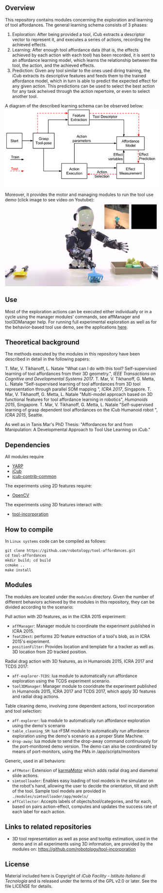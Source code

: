 ## Overview
This repository contains modules concerning the exploration and learning of tool affordances. 
The general learning schema consists of 3 phases: 
1. Exploration: After being provided a tool, iCub extracts a descriptor vector to represent it, and executes a series of actions, recording the achieved effects. 
2. Learning: After enough tool affordance data (that is, the effects achieved by each action with each tool) has been recorded, it is sent to an affordance learning model, which learns the relationship between the tool, the action, and the achieved effects. 
3. Prediction: Given any tool similar to the ones used diring training, the iCub extracts its descriptive features and feeds them to the trained affordance model, which in turn is able to predict the expected effect for any given action. This predictions can be used to select the best action for any task acheived through the action repertoire, or even to select another tool. 

A diagram of the described learning schema can be observed below:
![learnSchema](/toolAffCycle_noToolSel.png)

Moreover, it provides the motor and managing modules to run the tool use demo (click image to see video on Youtube):
[![tool use demo video](/tool_use_vidprof.png)](https://www.youtube.com/watch?v=2Jmm4zel134)

## Use
Most of the exploration actions can be executed either individually or in a cycle using the manager modules' commands, see affManager and tool3DManager help. For running full experimental exploration as well as for the behavior-based tool use demo, see the applications [here](https://github.com/robotology/tool-affordances/tree/master/app/LUA).

## Theoretical background
The methods executed by the modules in this repository have been described in detail in the following papers:

T. Mar, V. Tikhanoff, L. Natale "What can I do with this tool? Self-supervised learning of tool affordances from their 3D geometry.", _IEEE Transactions on Cognitive and Developmental Systems 2017_. 
T. Mar, V. Tikhanoff, G. Metta, L. Natale "Self-supervised learning of tool affordances from 3D tool representation through parallel SOM mapping ", _ICRA 2017_, Singapore. 
T. Mar, V. Tikhanoff, G. Metta, L. Natale "Multi-model approach based on 3D functional features for tool affordance learning in robotics", _Humanoids 2015_, Singapore. 
T. Mar, V. Tikhanoff, G. Metta, L. Natale "Self-supervised learning of grasp dependent tool affordances on the iCub Humanoid robot ", _ICRA 2015_, Seattle. 

As well as in Tanis Mar's PhD Thesis: 
"Affordances for and from Manipulation: A Developmental Approach to Tool Use Learning on iCub."

## Dependencies
All modules require
- [YARP](https://github.com/robotology/yarp)
- [iCub](https://github.com/robotology/icub-main)
- [icub-contrib-common](https://github.com/robotology/icub-contrib-common)

The experiments using 2D features require:
- [OpenCV](http://opencv.org/)

The experiments using 3D features interact with:
- [tool-incorporation](https://github.com/robotology/tool-incorporation)

## How to compile
In `Linux systems` code can be compiled as follows:
```
git clone https://github.com/robotology/tool-affordances.git
cd tool-affordances
mkdir build; cd build
ccmake ..
make install
```

## Modules
The modules are located under the `modules` directory. Given the number of different behaviors achieved by the modules in this repository, they can be divided according to the scenario:

Pull action with 2D features, as in the ICRA 2015 experiment:
* `affManager`: Manager module to coordinate the experiment published in ICRA 2015.
* `feat2Dext`: performs 2D feature extraction of a tool's blob, as in ICRA 2015's experiment.
* `positionFilter`: Provides location and template for a tracker as well as 3D location from 2D tracked position. 
 
Radial drag action with 3D features, as in Humanoids 2015, ICRA 2017 and TCDS 2017:
 * `aff-explorer-TCDS`: lua module to automatically run affordance exploration using the TCDS experiment scenario. 
  * `tool3DManager`: Manager module to cooridnate the experiment published in Humanoids 2015, ICRA 2017 and TCDS 2017, which apply 3D features and radial drag actions.
 
Table cleaning demo, involving zone dependent actions, tool incorporation and tool selection:
 * `aff-explorer`: lua module to automatically run affordance exploration using the demo's scenario
 * `table_cleaning_SM`: lua rFSM module to automatically run affordance exploration using the demo's scenario as a proper State Machine.
 * `drop-away`: lua module to send the drop-away command continuously for the port-monitored demo version.
  The demo can also be coordinated by means of port-monitors, using the PMs in /app/scripts/monitors
 
Generic, used in all behaviors: 
 * `affMotor`: Extension of [karmaMotor](https://github.com/robotology/karma) which adds radial drag and diametral slide actions.
 * `simtoolloader`: Enables easy loading of tool models in the simulator on the robot's hand, allowing the user to decide the orientation, tilt and shift of the tool. Sample tool models are provided in `./modules/simtoolloader/app/models/`
 * `affCollector`: Accepts labels of objects/tool/categories, and for each, based on pairs action-effect, computes and updates the success rate of each label for each action.


## Links to related repositories

 * 3D tool representation as well as pose and tooltip estimation, used in the demo and in all experiments using 3D information, are provided by the modules on: https://github.com/robotology/tool-incorporation

## License
Material included here is Copyright of _iCub Facility - Istituto Italiano di Tecnologia_
and is released under the terms of the GPL v2.0 or later. See the file LICENSE for details.
